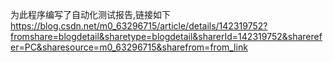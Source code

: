 为此程序编写了自动化测试报告,链接如下
https://blog.csdn.net/m0_63296715/article/details/142319752?fromshare=blogdetail&sharetype=blogdetail&sharerId=142319752&sharerefer=PC&sharesource=m0_63296715&sharefrom=from_link
